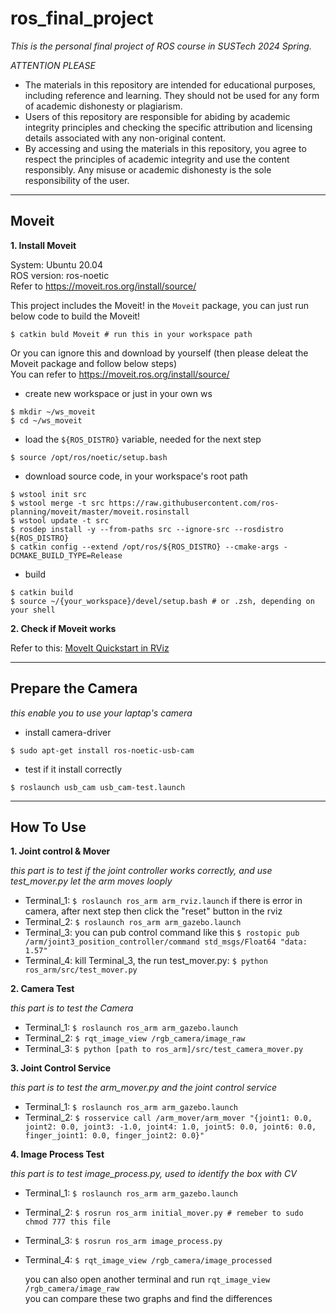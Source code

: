 # ros_final_project  
*This is the personal final project of ROS course in SUSTech 2024 Spring.*

*ATTENTION PLEASE*
- The materials in this repository are intended for educational purposes, including reference and learning. They should not be used for any form of academic dishonesty or plagiarism.
- Users of this repository are responsible for abiding by academic integrity principles and checking the specific attribution and licensing details associated with any non-original content.
- By accessing and using the materials in this repository, you agree to respect the principles of academic integrity and use the content responsibly. Any misuse or academic dishonesty is the sole responsibility of the user.

---

## Moveit

**1. Install Moveit**

System: Ubuntu 20.04  
ROS version: ros-noetic  
Refer to https://moveit.ros.org/install/source/

This project includes the Moveit! in the `Moveit` package, you can just run below code to build the Moveit!
```
$ catkin buld Moveit # run this in your workspace path
```

Or you can ignore this and download by yourself (then please deleat the Moveit package and follow below steps)  
You can refer to https://moveit.ros.org/install/source/

- create new workspace or just in your own ws 
```
$ mkdir ~/ws_moveit
$ cd ~/ws_moveit
```
- load the `${ROS_DISTRO}` variable, needed for the next step
```
$ source /opt/ros/noetic/setup.bash 
```
- download source code, in your workspace's root path
```
$ wstool init src
$ wstool merge -t src https://raw.githubusercontent.com/ros-planning/moveit/master/moveit.rosinstall
$ wstool update -t src
$ rosdep install -y --from-paths src --ignore-src --rosdistro ${ROS_DISTRO}
$ catkin config --extend /opt/ros/${ROS_DISTRO} --cmake-args -DCMAKE_BUILD_TYPE=Release
```
- build
```
$ catkin build
$ source ~/{your_workspace}/devel/setup.bash # or .zsh, depending on your shell
```
**2. Check if Moveit works**  

Refer to this: [MoveIt Quickstart in RViz](https://ros-planning.github.io/moveit_tutorials/doc/quickstart_in_rviz/quickstart_in_rviz_tutorial.html)

---

## Prepare the Camera
*this enable you to use your laptap's camera*

- install camera-driver
```
$ sudo apt-get install ros-noetic-usb-cam
```
- test if it install correctly
```
$ roslaunch usb_cam usb_cam-test.launch
```

---

## How To Use

**1. Joint control & Mover**  

*this part is to test if the joint controller works correctly, and use test_mover.py let the arm moves looply*    

- Terminal_1: `$ roslaunch ros_arm arm_rviz.launch`
  if there is error in camera, after next step then click the "reset" button in the rviz  
- Terminal_2: `$ roslaunch ros_arm arm_gazebo.launch `
- Terminal_3: you can pub control command like this `$ rostopic pub /arm/joint3_position_controller/command std_msgs/Float64 "data: 1.57" `
- Terminal_4: kill Terminal_3, the run test_mover.py: `$ python ros_arm/src/test_mover.py `

  
**2. Camera Test**

*this part is to test the Camera*

- Terminal_1: `$ roslaunch ros_arm arm_gazebo.launch `
- Terminal_2: `$ rqt_image_view /rgb_camera/image_raw `
- Terminal_3: `$ python [path to ros_arm]/src/test_camera_mover.py`

**3. Joint Control Service**

*this part is to test the arm_mover.py and the joint control service*  

- Terminal_1: `$ roslaunch ros_arm arm_gazebo.launch` 
- Terminal_2: `$ rosservice call /arm_mover/arm_mover "{joint1: 0.0, joint2: 0.0, joint3: -1.0, joint4: 1.0, joint5: 0.0, joint6: 0.0, finger_joint1: 0.0, finger_joint2: 0.0}"`

**4. Image Process Test**

*this part is to test image_process.py, used to identify the box with CV*

- Terminal_1: `$ roslaunch ros_arm arm_gazebo.launch `
- Terminal_2: `$ rosrun ros_arm initial_mover.py # remeber to sudo chmod 777 this file`
- Terminal_3: `$ rosrun ros_arm image_process.py `
- Terminal_4: `$ rqt_image_view /rgb_camera/image_processed`

  you can also open another terminal and run `rqt_image_view /rgb_camera/image_raw`  
  you can compare these two graphs and find the differences
